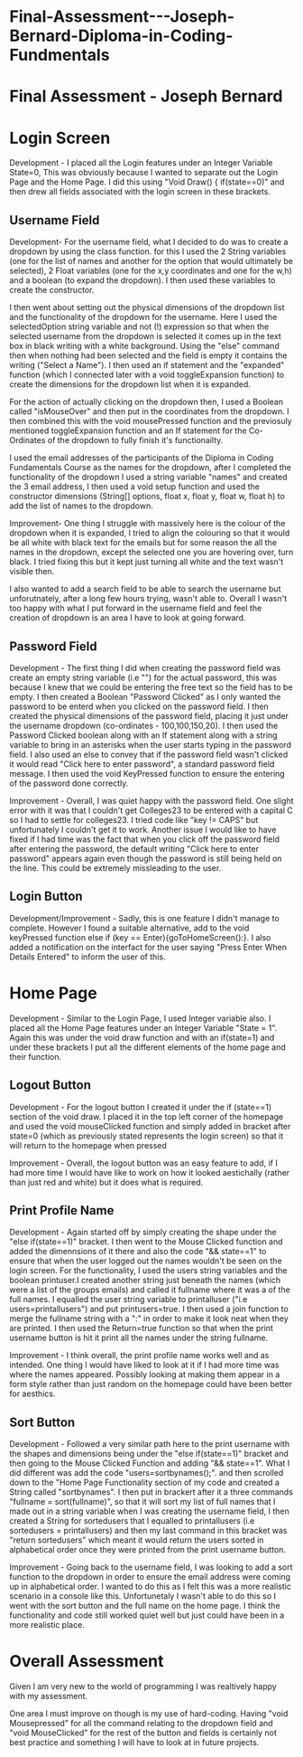 # Final-Assessment---Joseph-Bernard-Diploma-in-Coding-Fundmentals

# Final Assessment - Joseph Bernard 

# Login Screen

Development - I placed all the Login features under an Integer Variable State=0, This was obviously because I wanted to separate out the Login Page and the Home Page. I did this using "Void Draw() { if(state==0)" and then drew all fields associated with the login screen in these brackets. 


## Username Field
Development- For the username field, what I decided to do was to create a dropdown by using the class function. for this I used the 2 String variables (one for the list of names and another for the option that would ultimately be selected), 2 Float variables (one for the x,y coordinates and one for the w,h) and a boolean (to expand the dropdown). I then used these variables to create the constructor. 

I then went about setting out the physical dimensions of the dropdown list and the functionality of the dropdown for the username. Here I used the selectedOption string variable and not (!) expression so that when the selected username from the dropdown is selected it comes up in the text box in black writing with a white background. Using the "else" command then when nothing had been selected and the field is empty it contains the writing ("Select a Name"). I then used an if statement and the "expanded" function (which I connected later with a void toggleExpansion function) to create the dimensions for the dropdown list when it is expanded. 

For the action of actually clicking on the dropdown then, I used a Boolean called "isMouseOver" and then put in the coordinates from the dropdown. I then combined this with the void mousePressed function and the previosuly mentioned toggleExpansion function and an If statement for the Co-Ordinates of the dropdown to fully finish it's functionailty.   

I used the email addresses of the participants of the Diploma in Coding Fundamentals Course as the names for the dropdown, after I completed the functionality of the dropdown I used a string variable "names" and created the 3 email address, I then used a void setup function and used the constructor dimensions (String[] options, float x, float y, float w, float h) to add the list of names to the dropdown. 

Improvement- One thing I struggle with massively here is the colour of the dropdown when it is expanded, I tried to align the colouring so that it would be all white with black text for the emails but for some reason the all the names in the dropdown, except the selected one you are hovering over, turn black. I tried fixing this but it kept just turning all white and the text wasn't visible then. 

I also wanted to add a search field to be able to search the username but unforutnately, after a long few hours trying, wasn't able to. Overall I wasn't too happy with what I put forward in the username field and feel the creation of dropdown is an area I have to look at going forward.  

## Password Field
Development - The first thing I did when creating the password field was create an empty string variable (i.e "") for the actual password, this was because I knew that we could be entering the free text so the field has to be empty. I then created a Boolean "Password Clicked" as I only wanted the password to be enterd when you clicked on the password field. I then created the physical dimensions of the password field, placing it just under the username dropdown (co-ordinates - 100,100,150,20). I then used the Password Clicked boolean along with an If statement along with a string variable to bring in an asterisks when the user starts typing in the password field. I also used an else to convey that if the password field wasn't clicked it would read "Click here to enter password", a standard password field message. I then used the void KeyPressed function to ensure the entering of the password done correctly.

Improvement - Overall, I was quiet happy with the password field. One slight error with it was that I couldn't get Colleges23 to be entered with a capital C so I had to settle for colleges23. I tried code like "key != CAPS" but unfortunately I couldn't get it to work. Another issue I would like to have fixed if I had time was the fact that when you click off the password field after entering the password, the default writing "Click here to enter password" appears again even though the password is still being held on the line. This could be extremely missleading to the user. 

## Login Button
Development/Improvement - Sadly, this is one feature I didn't manage to complete. However I found a suitable alternative, add to the void keyPressed function else if (key == Enter){goToHomeScreen():}. I also added a notification on the interfact for the user saying "Press Enter When Details Entered" to inform the user of this.

# Home Page

Development - Similar to the Login Page, I used Integer variable also. I placed all the Home Page features under an Integer Variable "State = 1". Again this was under the void draw function and with an if(state=1) and under these brackets I put all the different elements of the home page and their function. 


## Logout Button
Development - For the logout button I created it under the if (state==1) section of the void draw. I placed it in the top left corner of the homepage and used the void mouseClicked function  and simply added in bracket after state=0 (which as previously stated represents the login screen) so that it will return to the homepage when pressed

Improvement - Overall, the logout button was an easy feature to add, if I had more time I would have like to work on how it looked aestichally (rather than just red and white) but it does what is required. 

## Print Profile Name
Development - Again started off by simply creating the shape under the "else if(state==1)" bracket. I then went to the Mouse Clicked function and added the dimennsions of it there and also the code "&& state==1" to ensure that when the user logged out the names wouldn't be seen on the login screen. For the functionality, I used the users string variables and the boolean printuser.I created another string just beneath the names (which were a list of the groups emails) and called it fullname where it was a of the full names. I equalled the user string variable to printalluser ("i.e users=printallusers") and put printusers=true. I then used a join function to merge the fullname string with a ":" in order to make it look neat when they are printed. I then used the Return=true function so that when the print username button is hit it print all the names under the string fullname. 

Improvement - I think overall, the print profile name works well and as intended. One thing I would have liked to look at it if I had more time was where the names appeared. Possibly looking at making them appear in a form style rather than just random on the homepage could have been better for aesthics. 

## Sort Button
Development - Followed a very similar path here to the print username with the shapes and dimensions being under the "else if(state==1)" bracket and then going to the Mouse Clicked Function and adding "&& state==1". What I did different was add the code "users=sortbynames();". and then scrolled down to the "Home Page Functionality section of my code and created a String called "sortbynames". I then put in brackert after it a three commands "fullname = sort(fullname)", so that it will sort my list of full names that I made out in a string variable when I was creating the username field, I then created a String for sortedusers that I equalled to printallusers (i.e sortedusers = printallusers) and then my last command in this bracket was "return sortedusers" which meant it would return the users sorted in alphabetical order once they were printed from the print username button. 

Improvement - Going back to the username field, I was looking to add a sort function to the dropdown in order to ensure the email address were coming up in alphabetical order. I wanted to do this as I felt this was a more realistic scenario in a console like this. Unfortunetaly I wasn't able to do this so I went with the sort button and the full name on the home page. I think the functionality and code still worked quiet well but just could have been in a more realistic place. 

# Overall Assessment 
Given I am very new to the world of programming I was realtively happy with my assessment. 

One area I must improve on though is my use of hard-coding. Having "void Mousepressed" for all the command relating to the dropdown field and "void MouseClicked" for the rest of the button and fields is certainly not best practice and something I will have to look at in future projects. 


